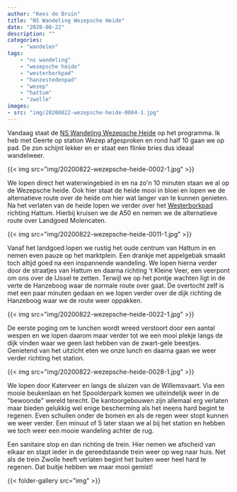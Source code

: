 ```yaml
---
author: "Kees de Bruin"
title: "NS Wandeling Wezepsche Heide"
date: "2020-08-22"
description: ""
categories:
    - "wandelen"
tags:
    - "ns wandeling"
    - "wezepsche heide"
    - "westerborkpad"
    - "hanzestedenpad"
    - "wezep"
    - "hattum"
    - "zwolle"
images:
- src: "img/20200822-wezepsche-heide-0004-1.jpg"
---
```


Vandaag staat de [NS Wandeling Wezepsche Heide](https://www.ns.nl/dagje-uit/wandelen/wezepsche-heide.html) op het programma. Ik heb met Geerte op station Wezep afgesproken en rond half 10 gaan we op pad. De zon schijnt lekker en er staat een flinke bries dus ideaal wandelweer.

{{< img src="img/20200822-wezepsche-heide-0002-1.jpg" >}}

We lopen direct het waterwingebied in en na zo'n 10 minuten staan we al op de Wezepsche heide. Ook hier staat de heide mooi in bloei en lopen we de alternatieve route over de heide om hier wat langer van te kunnen genieten. Na het verlaten van de heide lopen we verder over het [Westerborkpad](https://www.westeborkpad.nl) richting Hattum. Hierbij kruisen we de A50 en nemen we de alternatieve route over Landgoed Molencaten.

{{< img src="img/20200822-wezepsche-heide-0011-1.jpg" >}}

Vanaf het landgoed lopen we rustig het oude centrum van Hattum in en nemen even pauze op het marktplein. Een drankje met appelgebak smaakt toch altijd goed na een inspannende wandeling. We lopen hierna verder door de straatjes van Hattum en daarna richting 't Kleine Veer, een veerpont om ons over de IJssel te zetten. Terwijl we op het pontje wachten ligt in de verte de Hanzeboog waar de normale route over gaat. De overtocht zelf is met een paar minuten gedaan en we lopen verder over de dijk richting de Hanzeboog waar we de route weer oppakken.

{{< img src="img/20200822-wezepsche-heide-0022-1.jpg" >}}

De eerste poging om te lunchen wordt wreed verstoort door een aantal wespen en we lopen daarom maar verder tot we een mooi plekje langs de dijk vinden waar we geen last hebben van de zwart-gele beestjes. Genietend van het uitzicht eten we onze lunch en daarna gaan we weer verder richting het station.

{{< img src="img/20200822-wezepsche-heide-0028-1.jpg" >}}

We lopen door Katerveer en langs de sluizen van de Willemsvaart. Via een mooie beukenlaan en het Spoolderpark komen we uiteindelijk weer in de "bewoonde" wereld terecht. De kantoorgebouwen zijn allemaal erg verlaten maar bieden gelukkig wel enige bescherming als het ineens hard begint te regenen. Even schuilen onder de bomen en als de regen weer stopt kunnen we weer verder. Een minuut of 5 later staan we al bij het station en hebben we toch weer een mooie wandeling achter de rug.

Een sanitaire stop en dan richting de trein. Hier nemen we afscheid van elkaar en stapt ieder in de gereedstaande trein weer op weg naar huis. Net als de trein Zwolle heeft verlaten begint het buiten weer heel hard te regenen. Dat buitje hebben we maar mooi gemist!

{{< folder-gallery src="img" >}}